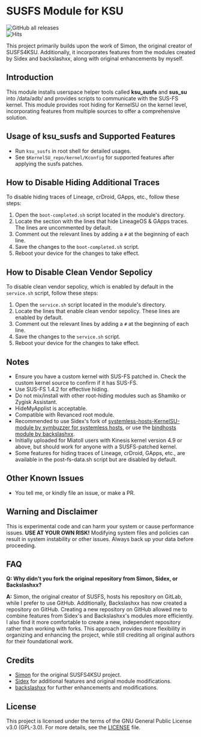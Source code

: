 # SUSFS Module for KSU

![GitHub all releases](https://img.shields.io/github/downloads/AzyrRuthless/susfs_ksu_module/total)  
![Hits](https://hits.seeyoufarm.com/api/count/incr/badge.svg?url=https://github.com/AzyrRuthless/susfs_ksu_module&title=Views)

This project primarily builds upon the work of Simon, the original creator of SUSFS4KSU. Additionally, it incorporates features from the modules created by Sidex and backslashxx, along with original enhancements by myself.

## Introduction

This module installs userspace helper tools called **ksu_susfs** and **sus_su** into /data/adb/ and provides scripts to communicate with the SUS-FS kernel. This module provides root hiding for KernelSU on the kernel level, incorporating features from multiple sources to offer a comprehensive solution.

## Usage of ksu_susfs and Supported Features

- Run `ksu_susfs` in root shell for detailed usages.
- See `$KernelSU_repo/kernel/Kconfig` for supported features after applying the susfs patches.

## How to Disable Hiding Additional Traces

To disable hiding traces of Lineage, crDroid, GApps, etc., follow these steps:

1. Open the `boot-completed.sh` script located in the module's directory.
2. Locate the section with the lines that hide LineageOS & GApps traces. The lines are uncommented by default.
3. Comment out the relevant lines by adding a `#` at the beginning of each line.
4. Save the changes to the `boot-completed.sh` script.
5. Reboot your device for the changes to take effect.

## How to Disable Clean Vendor Sepolicy

To disable clean vendor sepolicy, which is enabled by default in the `service.sh` script, follow these steps:

1. Open the `service.sh` script located in the module's directory.
2. Locate the lines that enable clean vendor sepolicy. These lines are enabled by default.
3. Comment out the relevant lines by adding a `#` at the beginning of each line.
4. Save the changes to the `service.sh` script.
5. Reboot your device for the changes to take effect.

## Notes

- Ensure you have a custom kernel with SUS-FS patched in. Check the custom kernel source to confirm if it has SUS-FS.
- Use SUS-FS 1.4.2 for effective hiding.
- Do not mix/install with other root-hiding modules such as Shamiko or Zygisk Assistant.
- HideMyApplist is acceptable.
- Compatible with Revanced root module.
- Recommended to use Sidex's fork of [systemless-hosts-KernelSU-module by symbuzzer for systemless hosts](https://github.com/sidex15/systemless-hosts-KernelSU-module), or use the [bindhosts module by backslashxx](https://github.com/backslashxx/bindhosts).
- Initially uploaded for Miatoll users with Kinesis kernel version 4.9 or above, but should work for anyone with a SUSFS-patched kernel.
- Some features for hiding traces of Lineage, crDroid, GApps, etc., are available in the post-fs-data.sh script but are disabled by default.

## Other Known Issues

- You tell me, or kindly file an issue, or make a PR.

## Warning and Disclaimer

This is experimental code and can harm your system or cause performance issues. **USE AT YOUR OWN RISK!**
Modifying system files and policies can result in system instability or other issues.
Always back up your data before proceeding.

## FAQ

**Q: Why didn't you fork the original repository from Simon, Sidex, or Backslashxx?**

**A:** Simon, the original creator of SUSFS, hosts his repository on GitLab, while I prefer to use GitHub. Additionally, Backslashxx has now created a repository on GitHub. Creating a new repository on GitHub allowed me to combine features from Sidex's and Backslashxx's modules more efficiently. I also find it more comfortable to create a new, independent repository rather than working with forks. This approach provides more flexibility in organizing and enhancing the project, while still crediting all original authors for their foundational work.

## Credits

- [Simon](https://gitlab.com/simonpunk) for the original SUSFS4KSU project.
- [Sidex](https://github.com/sidex15) for additional features and original module modifications.
- [backslashxx](https://github.com/backslashxx) for further enhancements and modifications.

## License

This project is licensed under the terms of the GNU General Public License v3.0 (GPL-3.0). For more details, see the [LICENSE](LICENSE) file.